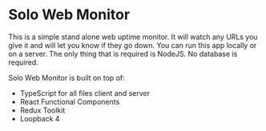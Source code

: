 # Solo Web Monitor

This is a simple stand alone web uptime monitor. It will watch any URLs you give it and will let you know if they go down. You can run this app locally or on a server. The only thing that is required is NodeJS. No database is required.

Solo Web Monitor is built on top of:
- TypeScript for all files client and server
- React Functional Components
- Redux Toolkit
- Loopback 4
